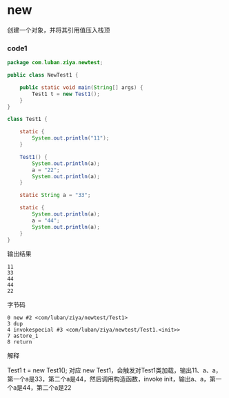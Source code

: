 # new

创建一个对象，并将其引用值压入栈顶

### code1

```java
package com.luban.ziya.newtest;

public class NewTest1 {

    public static void main(String[] args) {
        Test1 t = new Test1();
    }
}

class Test1 {

    static {
        System.out.println("11");
    }

    Test1() {
        System.out.println(a);
        a = "22";
        System.out.println(a);
    }

    static String a = "33";

    static {
        System.out.println(a);
        a = "44";
        System.out.println(a);
    }
}
```

输出结果
```
11
33
44
44
22
```

字节码
```
0 new #2 <com/luban/ziya/newtest/Test1>
3 dup
4 invokespecial #3 <com/luban/ziya/newtest/Test1.<init>>
7 astore_1
8 return
```

解释

Test1 t = new Test1(); 对应 new Test1，会触发对Test1类加载，输出11、a、a，第一个a是33，第二个a是44，然后调用构造函数，invoke init，输出a、a，第一个a是44，第二个a是22
